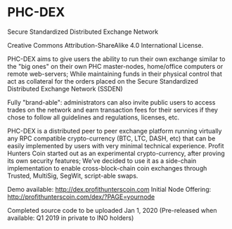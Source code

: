 # PHC-DEX
Secure Standardized Distributed Exchange Network

Creative Commons Attribution-ShareAlike 4.0 International License.

PHC-DEX aims to give users the ability to run their own exchange similar to the "big ones" on their own PHC master-nodes, home/office computers or remote web-servers; While maintaining funds in their physical control that act as collateral for the orders placed on the Secure Standardized Distributed Exchange Network (SSDEN)

Fully "brand-able": administrators can also invite public users to access trades on the network and earn transaction fees for their services if they chose to follow all guidelines and regulations, licenses, etc.

PHC-DEX is a distributed peer to peer exchange platform running virtually any RPC compatible crypto-currency (BTC, LTC, DASH, etc) that can be easily implemented by users with very minimal technical experience. Profit Hunters Coin started out as an experimental crypto-currency, after proving its own security features; We’ve decided to use it as a side-chain implementation to enable cross-block-chain coin exchanges through Trusted, MultiSig, SegWit, script-able swaps.

Demo available: http://dex.profithunterscoin.com
Initial Node Offering: http://profithunterscoin.com/dex/?PAGE=yournode

Completed source code to be uploaded Jan 1, 2020 (Pre-released when available: Q1 2019 in private to INO holders)
